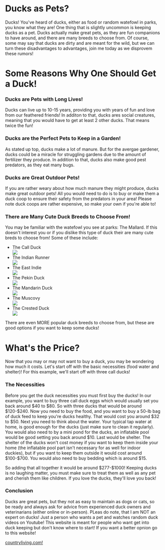 
  <title>Ducks</title>
  <h1> <strong>Ducks as Pets?</strong></h1>
  <p> Ducks! You've heard of ducks, either as food or random watefowl in parks, you know what they are! One thing that is slightly uncommon is keeping ducks as a pet. Ducks actually make great pets, as they are fun companions to have around, and there are many breeds to choose from. Of course, some may say that ducks are dirty and are meant for the wild, but we can turn these disadvantages to advantages, join me today as we disprovem these rumors! </p>
  <body>
<h1><strong>Some Reasons Why One Should Get a Duck!</strong></h1>
  <h3> Ducks are Pets with Long Lives! </h3>
  <p> Ducks can live up to 10-15 years, providing you with years of fun and love from our feathered friends! In additon to that, ducks ares social creatures, meaning that you would have to get at least 2 other ducks. That means twice the fun!</p>
  <h3> Ducks are the Perfect Pets to Keep in a Garden!</h3>
  <p> As stated up top, ducks make a lot of manure. But for the avergae gardener, ducks could be a miracle for struggling gardens due to the amount of fertilizer they produce. In addition to that, ducks also make good pest predators, as they eat many bugs.</p>
    <h3> Ducks are Great Outdoor Pets!</h3>
    <p> If you are rather weary about how much manure they might produce, ducks make great outdoor pets! All you would need to do is to buy or make them a duck coop to ensure their safety from the predators in your area! Please note duck coops are rather expensive, so make your own if you're able to!</p>
    <h3>There are Many Cute Duck Breeds to Choose From!</h3>
    <p> You may be familiar with the watefowl you see at parks: The Mallard. If this doesn't interest you or if you dislike this type of duck their are many cute breds to choose from! Some of these include:</p>
    <ul>
<li> The Call Duck</li>
      <img src="https://wisecountychickenfarm.com/cdn/shop/products/Screenshot_20230302_203423_Edge.jpg?v=1677811495&width=823"/>
<li> The Indian Runner</li>
      <img src="https://upload.wikimedia.org/wikipedia/commons/thumb/0/09/Runner-ducks.jpg/220px-Runner-ducks.jpg?v=1677811495&width=823"/>
<li> The East Indie</li>
      <img src="https://encrypted-tbn2.gstatic.com/images?q=tbn:ANd9GcTJywdxuyJPSRsVM2iFGMFeh4wC3QjgfVhzrWVtFXhkmZiiHFAL"/>
<li> The Pekin Duck</li>
      <img src="https://upload.wikimedia.org/wikipedia/commons/3/3f/Amerikanische_Pekingenten_2013_01%2C_cropped.jpg"/>
<li> The Mandarin Duck</li>
      <img src="https://cff2.earth.com/uploads/2021/11/08191423/794B1747-7F6A-4CE8-9124-29B035CE0067-scaled.jpeg"/>
<li> The Muscovy</li>
      <img src="https://www.dartagnan.com/dw/image/v2/BJQL_PRD/on/demandware.static/-/Sites-dartagnan-Library/default/dw42752945/images/content/what-is-muscovy-duck.jpg?sw=1200&strip=false"/>
<li> The Crested Duck</li>
      <img src="https://www.mypetchicken.com/cdn/shop/products/white-crested-duck5-mpc.jpg?v=1671498597"/>
    </ul>
    <p> There are even MORE popular duck breeds to choose from, but these are good options if you want to keep some ducks!</p>
  <h1><strong>What's the Price?</strong></h1>
    <p> Now that you may or may not want to buy a duck, you may be wondering how much it costs. Let's start off with the basic necessities (food water and shelter)! For this example, we'll start off with three call ducks!</p>
    <h3> The Necessities</h3>
    <p> Before you get the duck necessities you must first buy the ducks! In our example, you want to buy three call duck eggs which would usually set you back around $40 to $80. So with three ducks that would be around $120-$240. Now you need to buy the food, and you want to buy a 50-lb bag of duck feed to keep you're ducks healthy. That would cost you around $32 to $50. Next you need to think about the water. Your typical tap water at home, is good enough for the ducks (just make sure to clean it regularly). You would also need to by a mini pond for the ducks, an inflatable pool would be good setting you back around $10. Last would be shelter. The shelter of the ducks won't cost money if you want to keep them inside your home (the inflatable pool part isn't necessary for as well for indoor duckies), but if you want to keep them outside it would cost around $100-$700. You would also need to buy bedding which is around $15.</p>
    <p> So adding that all together it would be around $277-$1000! Keeping ducks is no laughing matter, you must make sure to treat them as well as any pet and cherish them like children. If you love the ducks, they'll love you back!</p>
    <h3>Conclusion</h3>
    <p> Ducks are great pets, but they not as easy to maintain as dogs or cats, so be ready and always ask for advice from experienced duck owners and veterinarians (either online or in-person). PLeas do note, that I am NOT an expert on ducks! Just a person who wants a pet and watches random duck videos on Youtube! This website is meant for people who want get into duck keeping but don't know where to start! If you want a better opnion go to this website!</p>
    <a href="https://www.countryliving.com/uk/wildlife/farming/how-to/a232/keeping-ducks/" target="_blank">countryliving.com!</a>
</body>
